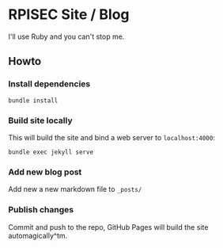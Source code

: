 # RPISEC Site / Blog

I'll use Ruby and you can't stop me.

## Howto

### Install dependencies

```
bundle install
```

### Build site locally

This will build the site and bind a web server to `localhost:4000`:

```
bundle exec jekyll serve
```

### Add new blog post

Add new a new markdown file to `_posts/`

### Publish changes

Commit and push to the repo, GitHub Pages will build the site automagically^tm.
